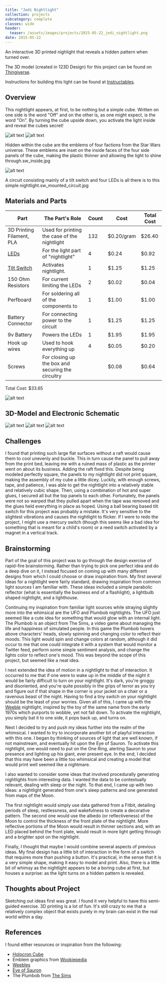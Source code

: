 ```yaml
---
title: "Jedi Nightlight"
collection: projects
subcategory: complete
classes: wide
header: 
  teaser: /assets/images/projects/2015-05-22_jedi_nightlight.png
date: 2015-05-22
---
```


An interactive 3D printed nighlight that reveals a hidden pattern when turned over.


The 3D model (created in 123D Design) for this project can be found on [Thingiverse](http://www.google.com).

Instructions for building this light can be found at [Instructables](http://www.google.com).

## Overview
This nightlight appears, at first, to be nothing but a simple cube. Written on one side is the word "Off" and on the other is, as one might expect, is the word "On". By turning the cube upside down, you activate the light inside and reveal the cubes secret!


![alt text](/assets/images/projects/nightlight_off.png "Switched off")
![alt text](/assets/images/projects/nightlight_on.png "Switched on!")

Hidden within the cube are the emblems of four factions from the Star Wars universe. These emblems are inset on the inside faces of the four side panels of the cube, making the plastic thinner and allowing the light to shine through.sw_inside.jpg

![alt text](/assets/images/projects/nightlight_inside.png "Under the hood")

A circuit consisting mainly of a tilt switch and four LEDs is all there is to this simple nightlight.sw_mounted_circuit.jpg


## Materials and Parts

 Part |  The Part's Role |  Count  |  Cost  |  Total Cost  
-----|-----|-----|-----|-----
3D Printing Filament, PLA | Used for printing the case of the nightlight | 132 | $0.20/gram | $26.40
[LEDs](https://eu.mouser.com/ProductDetail/Cree-Inc/C503D-WAN-CCbEb151/?qs=%2fha2pyFaduioseTUwega4f7QNFIxkmiPpTYJtecMwRYMRUl7rUkX86TpIVdXPQIk) | For the light part of "nightlight" | 4 | $0.24 | $0.92
[Tilt Switch](http://www.mouser.com/ProductDetail/E-Switch/TM1000/?qs=sGAEpiMZZMtCWdKUURnHj1%252bkvdiUuPvDlfB2tFt2oBI%3d) | Activates nightlight. | 1 | $1.25 | $1.25
150 Ohm Resistors | For current limiting the LEDs | 2 | $0.02 | $0.04
Perfboard | For soldering all of the components to | 1 | $1.00 | $1.00
Battery Connector | For connecting power to the circuit | 1 | $1.25 | $1.25
9v Battery | Powers the LEDs | 1 | $1.95 | $1.95
Hook up wires | Used to hook everything up | 4 | $0.05 | $0.20
Screws | For closing up the box and securing the circuitry |  | $0.08 | $0.64

Total Cost: $33.65

![alt text](/assets/images/projects/nightlight_parts.png "All the parts")

## 3D-Model and Electronic Schematic
![alt text](/assets/images/projects/nightlight_model1.png "3D Model")
![alt text](/assets/images/projects/nightlight_model2.png "3D Model")
![alt text](/assets/images/projects/nightlight_schematic.png "The schematic")

## Challenges
I found that printing such large flat surfaces without a raft would cause them to cool unevenly and buckle. This in turn cause the panel to pull away from the print bed, leaving me with a ruined mass of plastic as the printer went on about its business. Adding the raft fixed this.
Despite being modeled perfectly square, the panels to my nightlight did not print square, making the assembly of my cube a little dicey. Luckily, with enough screws, tape, and patience, I was able to get the nightlight into a relatively stable and relatively cubic shape. Then, using a combination of hot and super glues, I secured all but the top panels to each other. Fortunately, the panels were not so warped that they pulled apart when the tape was removed and the glues held everything in place as hoped.
Using a ball bearing based tilt switch for this project was probably a mistake. It's very sensitive to the slightest vibrations and causes the nightlight to flicker. If I were to redo the project, I might use a mercury switch (though this seems like a bad idea for something that is meant for a child's room) or a reed switch activated by a magnet in a vertical track.


## Brainstorming
Part of the goal of this project was to go through the design exercise of rapid-fire brainstorming.  Rather than trying to pick one perfect idea and do a deep dive on it, I instead focused on coming up with many different designs from which I could choose or draw inspiration from. My first several ideas for a nightlight were fairly standard, drawing inspiration from common light sources I am familiar with. These ideas included a simple parabolic reflector (what is essentially the business end of a flashlight), a lightbulb shaped nightlight, and a lighthouse.

Continuing my inspiration from familiar light sources while straying slightly more into the whimsical are the UFO and Plumbob nightlights. The UFO just seemed like a cute idea for something that would glow with an internal light. The Plumbob is an object from The Sims, a video game about managing the life and happiness of simulated people. In this game the Plumbob hovers above characters' heads, slowly spinning and changing color to reflect their moods. This light would spin and change colors at random, although it did occur to me that one could integrate it with a system that would monitor a Twitter feed, perform some simple sentiment analysis, and change the lights color to reflect one's mood. This was beyond the scope of this project, but seemed like a neat idea.

I next extended the idea of motion in a nightlight to that of interaction. It occurred to me that if one were to wake up in the middle of the night it would be fairly difficult to turn on your nightlight. It's dark, you're groggy and disoriented, and you're quite possibly in the grips of terror as you try and figure out if that shape in the corner is your jacket on a chair or a ravenous beast of the night. Having to find a tiny switch on your nightlight should be the least of your worries. Given all of this, I came up with the [Weeble](https://www.youtube.com/watch?v=dFzhjnjXc2o) nightlight, inspired by the toy of the same name from the early 1970s which purports to wobble, yet not fall down. To activate the nightlight, you simply bat it to one side, it pops back up, and turns on.

Next I decided to try and push my ideas further into the realm of the whimsical. I wanted to try to incorporate another bit of playful interaction with this one. I began by thinking of sources of light that are well known, if not mainstream, and eventually hit upon the Eye of Sauron. To activate this nightlight, one would need to put on the One Ring, alerting Sauron to your presence and lighting up his giant, ever present eye. In the end, I decided that this may have been a little too whimsical and creating a model that would print well seemed like a nightmare.

I also wanted to consider some ideas that involved procedurally generating nightlights from interesting data. I wanted the data to be contextually relevant, dealing with sleep or the night. To that end, I came up with two ideas: a nightlight generated from one's sleep patterns and one generated from maps of the Moon.

The first nightlight would simply use data gathered from a Fitbit, detailing periods of sleep, restlessness, and wakefulness to create a decorative pattern. The second one would use the albedo (or reflectiveness) of the Moon to control the thickness of the front plate of the nightlight. More reflective portions of the Moon would result in thinner sections and, with an LED placed behind the front plate, would result in more light getting through and a brighter spot on the nightlight.

Finally, I thought that maybe I would combine several aspects of previous ideas. My final design has a little bit of interaction in the form of a switch that requires more than pushing a button. It's practical, in the sense that it is a very simple shape, making it easy to model and print. Also, there is a little bit of whimsy as the nightlight appears to be a boring cube at first, but houses a surprise: as the light turns on a hidden pattern is revealed.

## Thoughts about Project
Sketching out ideas first was great. I found it very helpful to have this semi-guided exercise.
3D printing is a lot of fun. It's still crazy to me that a relatively complex object that exists purely in my brain can exist in the real world within a day.


## References
I found either resources or inspiration from the following:
- [Holocron Cube](http://starwars.wikia.com/wiki/Holocron)
- Emblem graphics from [Wookiepedia](http://starwars.wikia.com/wiki/Main_Page)
- [Weebles](http://en.wikipedia.org/wiki/Weeble)
- [Eye of Sauron](http://en.wikipedia.org/wiki/Sauron#Eye_of_Sauron)
- The Plumbob from [The Sims](http://www.thesims.com/)